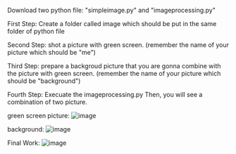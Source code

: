
Download two python file: "simpleimage.py" and "imageprocessing.py"

First Step: Create a folder called image which should be put in the same folder of python file

Second Step: shot a picture with green screen.
(remember the name of your picture which should be "me")

Third Step: prepare a backgroud picture that you are gonna combine with the picture with green screen.
(remember the name of your picture which should be "background")

Fourth Step: Execuate the imageprocessing.py
Then, you will see a combination of two picture.

green screen picture:
![image](https://github.com/willy40512/my-python-work/blob/main/%E7%B6%A0%E5%B9%95%E5%8E%BB%E8%83%8C/image/Nme.jpeg) 

background:
![image](https://github.com/willy40512/my-python-work/blob/main/%E7%B6%A0%E5%B9%95%E5%8E%BB%E8%83%8C/image/Nbackground.jpg)

Final Work:
![image](https://github.com/willy40512/my-python-work/blob/main/%E7%B6%A0%E5%B9%95%E5%8E%BB%E8%83%8C/image/Combination1.png)
